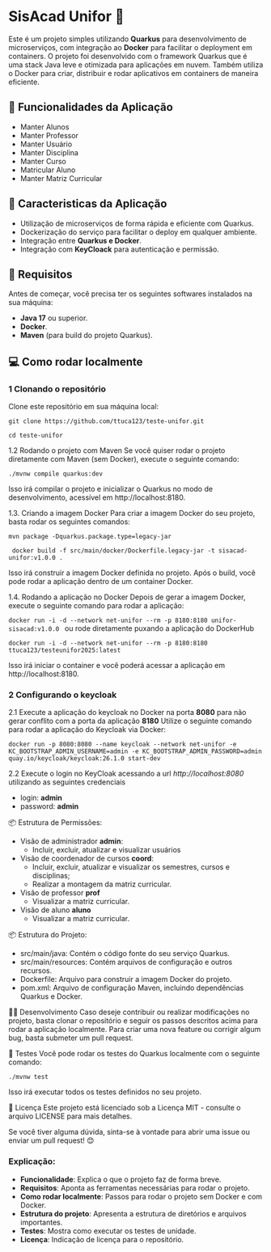 
# SisAcad Unifor 🐳

Este é um projeto simples utilizando **Quarkus** para desenvolvimento de microserviços, com integração ao **Docker** para facilitar o deployment em containers.
O projeto foi desenvolvido com o framework Quarkus que é uma stack Java leve e otimizada para aplicações em nuvem. Também utiliza o Docker para criar, distribuir e rodar aplicativos em containers de maneira eficiente.

## 🚀 Funcionalidades da Aplicação
- Manter Alunos
- Manter Professor
- Manter Usuário
- Manter Disciplina
- Manter Curso
- Matricular Aluno
- Manter Matriz Curricular
## 🚀 Caracteristicas da Aplicação
- Utilização de microserviços de forma rápida e eficiente com Quarkus.
- Dockerização do serviço para facilitar o deploy em qualquer ambiente.
- Integração entre **Quarkus e Docker**.
- Integração com **KeyCloack** para autenticação e permissão.

## 🔧 Requisitos

Antes de começar, você precisa ter os seguintes softwares instalados na sua máquina:

- **Java 17** ou superior.
- **Docker**.
- **Maven** (para build do projeto Quarkus).

## 💻 Como rodar localmente

### 1 Clonando o repositório

Clone este repositório em sua máquina local:

``` git clone https://github.com/ttuca123/teste-unifor.git ```

```cd teste-unifor ```

1.2 Rodando o projeto com Maven
Se você quiser rodar o projeto diretamente com Maven (sem Docker), execute o seguinte comando:

```./mvnw compile quarkus:dev```

Isso irá compilar o projeto e inicializar o Quarkus no modo de desenvolvimento, acessível em http://localhost:8180.

1.3. Criando a imagem Docker
Para criar a imagem Docker do seu projeto, basta rodar os seguintes comandos:

```mvn package -Dquarkus.package.type=legacy-jar ```

``` docker build -f src/main/docker/Dockerfile.legacy-jar -t sisacad-unifor:v1.0.0 .```

Isso irá construir a imagem Docker definida no projeto. Após o build, você pode rodar a aplicação dentro de um container Docker.

1.4. Rodando a aplicação no Docker
Depois de gerar a imagem Docker, execute o seguinte comando para rodar a aplicação:

```docker run -i -d --network net-unifor --rm -p 8180:8180 unifor-sisacad:v1.0.0 ```
ou rode diretamente puxando a aplicação do DockerHub

```docker run -i -d --network net-unifor --rm -p 8180:8180 ttuca123/testeunifor2025:latest```

Isso irá iniciar o container e você poderá acessar a aplicação em http://localhost:8180.

### 2 Configurando o keycloak

2.1 Execute a aplicação do keycloak no Docker na porta **8080** para não gerar conflito com a porta da aplicação **8180**
Utilize o seguinte comando para rodar a aplicação do Keycloak via Docker:

```docker run -p 8080:8080 --name keycloak --network net-unifor -e KC_BOOTSTRAP_ADMIN_USERNAME=admin -e KC_BOOTSTRAP_ADMIN_PASSWORD=admin quay.io/keycloak/keycloak:26.1.0 start-dev```

2.2 Execute o login no KeyCloak acessando a url *http://localhost:8080* utilizando as seguintes credenciais
- login: **admin**
- password: **admin**

📦 Estrutura de Permissões:
- Visão de administrador **admin**:
  - Incluir, excluir, atualizar e visualizar usuários
- Visão de coordenador de cursos **coord**:
  - Incluir, excluir, atualizar e visualizar os semestres, cursos e disciplinas;
  - Realizar a montagem da matriz curricular.
- Visão de professor **prof**
  - Visualizar a matriz curricular.
- Visão de aluno **aluno**
  - Visualizar a matriz curricular.


📦 Estrutura do Projeto:
- src/main/java: Contém o código fonte do seu serviço Quarkus.
- src/main/resources: Contém arquivos de configuração e outros recursos.
- Dockerfile: Arquivo para construir a imagem Docker do projeto.
- pom.xml: Arquivo de configuração Maven, incluindo dependências Quarkus e Docker.

🧑‍💻 Desenvolvimento
Caso deseje contribuir ou realizar modificações no projeto, basta clonar o repositório e seguir os passos descritos acima para rodar a aplicação localmente. Para criar uma nova feature ou corrigir algum bug, basta submeter um pull request.

🤖 Testes
Você pode rodar os testes do Quarkus localmente com o seguinte comando:

```./mvnw test```

Isso irá executar todos os testes definidos no seu projeto.

📄 Licença
Este projeto está licenciado sob a Licença MIT - consulte o arquivo LICENSE para mais detalhes.

Se você tiver alguma dúvida, sinta-se à vontade para abrir uma issue ou enviar um pull request! 😊


### Explicação:
- **Funcionalidade**: Explica o que o projeto faz de forma breve.
- **Requisitos**: Aponta as ferramentas necessárias para rodar o projeto.
- **Como rodar localmente**: Passos para rodar o projeto sem Docker e com Docker.
- **Estrutura do projeto**: Apresenta a estrutura de diretórios e arquivos importantes.
- **Testes**: Mostra como executar os testes de unidade.
- **Licença**: Indicação de licença para o repositório.
